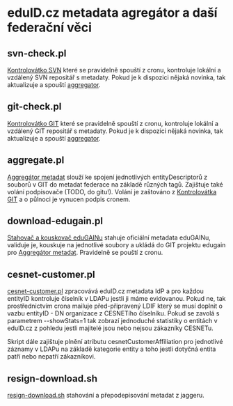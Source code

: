 # eduID.cz metadata agregátor a daší federační věci

## svn-check.pl
[Kontrolovátko SVN](bin/svn-check.pl) které se pravidelně spouští z cronu, kontroluje lokální a vzdálený SVN repositář s metadaty. Pokud je k dispozici nějaká novinka, tak aktualizuje a spouští [aggregator](bin/aggregate.pl).

## git-check.pl
[Kontrolovátko GIT](bin/git-check.pl) které se pravidelně spouští z cronu, kontroluje lokální a vzdálený GIT repositář s metadaty. Pokud je k dispozici nějaká novinka, tak aktualizuje a spouští [aggregator](bin/aggregate.pl).

## aggregate.pl
[Aggregátor metadat](bin/aggregate.pl) slouží ke spojení jednotlivých entityDescriptorů z souborů v GIT do metadat federace na základě různých tagů. Zajištuje také volání podpisovače (TODO, do gitu!). Volání je zaštováno z [Kontrolovátka GIT](bin/git-check.pl) a o půlnoci je vynucen podpis cronem.

## download-edugain.pl
[Stahovač a kouskovač eduGAINu](bin/download-edugain.pl) stahuje oficiální metadata eduGAINu, validuje je, kouskuje na jednotlivé soubory a ukládá do GIT projektu edugain pro [Aggregátor metadat](bin/aggregate.pl). Pravidelně se pouští z cronu.

## cesnet-customer.pl
[cesnet-customer.pl](bin/cesnet-customer.pl) zpracovává eduID.cz metadata IdP a pro každou entityID kontroluje číselník v LDAPu jestli ji máme evidovanou. Pokud ne, tak prostřednictvím crona mailuje před-připravený LDIF který se musí doplnit o vazbu entityID - DN organizace z CESNETího číselníku. Pokud se zavolá s parametrem --showStats=1 tak zobrazí jednoduché statistiky o entitách v eduID.cz z pohledu jestli majitelé jsou nebo nejsou zákazníky CESNETu.

Skript dále zajištuje plnění atributu cesnetCustomerAffiliation pro jednotlivé záznamy v LDAPu na základě kategorie entity a toho jestli dotyčná entita patří nebo nepatří zákazníkovi.

## resign-download.sh
[resign-download.sh](bin/resign-download.sh) stahování a přepodepisování metadat z jaggeru.